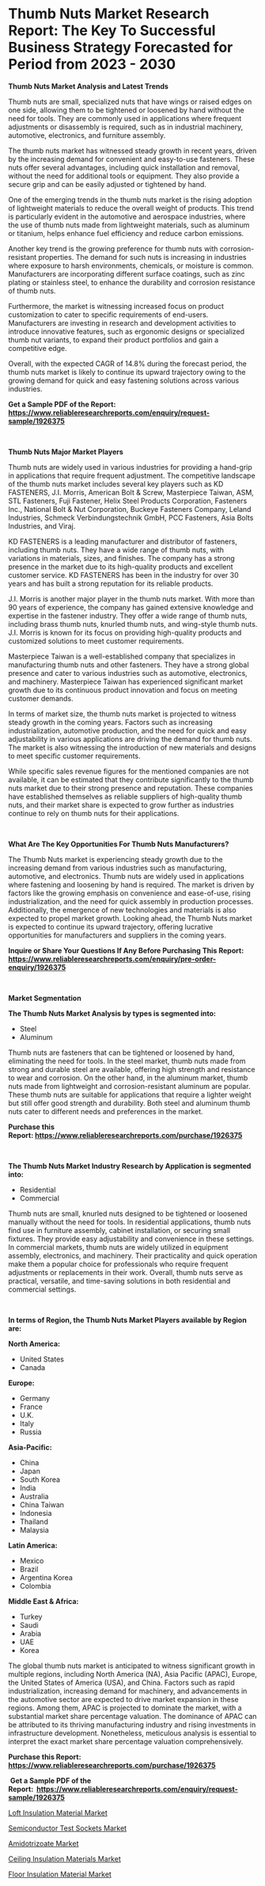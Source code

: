 <p><h1>Thumb Nuts Market Research Report: The Key To Successful Business Strategy Forecasted for Period from 2023 - 2030</h1></p><p><strong>Thumb Nuts Market Analysis and Latest Trends</strong></p>
<p><p>Thumb nuts are small, specialized nuts that have wings or raised edges on one side, allowing them to be tightened or loosened by hand without the need for tools. They are commonly used in applications where frequent adjustments or disassembly is required, such as in industrial machinery, automotive, electronics, and furniture assembly.</p><p>The thumb nuts market has witnessed steady growth in recent years, driven by the increasing demand for convenient and easy-to-use fasteners. These nuts offer several advantages, including quick installation and removal, without the need for additional tools or equipment. They also provide a secure grip and can be easily adjusted or tightened by hand.</p><p>One of the emerging trends in the thumb nuts market is the rising adoption of lightweight materials to reduce the overall weight of products. This trend is particularly evident in the automotive and aerospace industries, where the use of thumb nuts made from lightweight materials, such as aluminum or titanium, helps enhance fuel efficiency and reduce carbon emissions.</p><p>Another key trend is the growing preference for thumb nuts with corrosion-resistant properties. The demand for such nuts is increasing in industries where exposure to harsh environments, chemicals, or moisture is common. Manufacturers are incorporating different surface coatings, such as zinc plating or stainless steel, to enhance the durability and corrosion resistance of thumb nuts.</p><p>Furthermore, the market is witnessing increased focus on product customization to cater to specific requirements of end-users. Manufacturers are investing in research and development activities to introduce innovative features, such as ergonomic designs or specialized thumb nut variants, to expand their product portfolios and gain a competitive edge.</p><p>Overall, with the expected CAGR of 14.8% during the forecast period, the thumb nuts market is likely to continue its upward trajectory owing to the growing demand for quick and easy fastening solutions across various industries.</p></p>
<p><strong>Get a Sample PDF of the Report:&nbsp; <a href="https://www.reliableresearchreports.com/enquiry/request-sample/1926375">https://www.reliableresearchreports.com/enquiry/request-sample/1926375</a></strong></p>
<p>&nbsp;</p>
<p><strong>Thumb Nuts Major Market Players</strong></p>
<p><p>Thumb nuts are widely used in various industries for providing a hand-grip in applications that require frequent adjustment. The competitive landscape of the thumb nuts market includes several key players such as KD FASTENERS, J.I. Morris, American Bolt & Screw, Masterpiece Taiwan, ASM, STL Fasteners, Fuji Fastener, Helix Steel Products Corporation, Fasteners Inc., National Bolt & Nut Corporation, Buckeye Fasteners Company, Leland Industries, Schmeck Verbindungstechnik GmbH, PCC Fasteners, Asia Bolts Industries, and Viraj.</p><p>KD FASTENERS is a leading manufacturer and distributor of fasteners, including thumb nuts. They have a wide range of thumb nuts, with variations in materials, sizes, and finishes. The company has a strong presence in the market due to its high-quality products and excellent customer service. KD FASTENERS has been in the industry for over 30 years and has built a strong reputation for its reliable products.</p><p>J.I. Morris is another major player in the thumb nuts market. With more than 90 years of experience, the company has gained extensive knowledge and expertise in the fastener industry. They offer a wide range of thumb nuts, including brass thumb nuts, knurled thumb nuts, and wing-style thumb nuts. J.I. Morris is known for its focus on providing high-quality products and customized solutions to meet customer requirements.</p><p>Masterpiece Taiwan is a well-established company that specializes in manufacturing thumb nuts and other fasteners. They have a strong global presence and cater to various industries such as automotive, electronics, and machinery. Masterpiece Taiwan has experienced significant market growth due to its continuous product innovation and focus on meeting customer demands.</p><p>In terms of market size, the thumb nuts market is projected to witness steady growth in the coming years. Factors such as increasing industrialization, automotive production, and the need for quick and easy adjustability in various applications are driving the demand for thumb nuts. The market is also witnessing the introduction of new materials and designs to meet specific customer requirements.</p><p>While specific sales revenue figures for the mentioned companies are not available, it can be estimated that they contribute significantly to the thumb nuts market due to their strong presence and reputation. These companies have established themselves as reliable suppliers of high-quality thumb nuts, and their market share is expected to grow further as industries continue to rely on thumb nuts for their applications.</p></p>
<p>&nbsp;</p>
<p><strong>What Are The Key Opportunities For Thumb Nuts Manufacturers?</strong></p>
<p><p>The Thumb Nuts market is experiencing steady growth due to the increasing demand from various industries such as manufacturing, automotive, and electronics. Thumb nuts are widely used in applications where fastening and loosening by hand is required. The market is driven by factors like the growing emphasis on convenience and ease-of-use, rising industrialization, and the need for quick assembly in production processes. Additionally, the emergence of new technologies and materials is also expected to propel market growth. Looking ahead, the Thumb Nuts market is expected to continue its upward trajectory, offering lucrative opportunities for manufacturers and suppliers in the coming years.</p></p>
<p><strong>Inquire or Share Your Questions If Any Before Purchasing This Report: <a href="https://www.reliableresearchreports.com/enquiry/pre-order-enquiry/1926375">https://www.reliableresearchreports.com/enquiry/pre-order-enquiry/1926375</a></strong></p>
<p>&nbsp;</p>
<p><strong>Market Segmentation</strong></p>
<p><strong>The Thumb Nuts Market Analysis by types is segmented into:</strong></p>
<p><ul><li>Steel</li><li>Aluminum</li></ul></p>
<p><p>Thumb nuts are fasteners that can be tightened or loosened by hand, eliminating the need for tools. In the steel market, thumb nuts made from strong and durable steel are available, offering high strength and resistance to wear and corrosion. On the other hand, in the aluminum market, thumb nuts made from lightweight and corrosion-resistant aluminum are popular. These thumb nuts are suitable for applications that require a lighter weight but still offer good strength and durability. Both steel and aluminum thumb nuts cater to different needs and preferences in the market.</p></p>
<p><strong>Purchase this Report:&nbsp;<a href="https://www.reliableresearchreports.com/purchase/1926375">https://www.reliableresearchreports.com/purchase/1926375</a></strong></p>
<p>&nbsp;</p>
<p><strong>The Thumb Nuts Market Industry Research by Application is segmented into:</strong></p>
<p><ul><li>Residential</li><li>Commercial</li></ul></p>
<p><p>Thumb nuts are small, knurled nuts designed to be tightened or loosened manually without the need for tools. In residential applications, thumb nuts find use in furniture assembly, cabinet installation, or securing small fixtures. They provide easy adjustability and convenience in these settings. In commercial markets, thumb nuts are widely utilized in equipment assembly, electronics, and machinery. Their practicality and quick operation make them a popular choice for professionals who require frequent adjustments or replacements in their work. Overall, thumb nuts serve as practical, versatile, and time-saving solutions in both residential and commercial settings.</p></p>
<p>&nbsp;</p>
<p><strong>In terms of Region, the Thumb Nuts Market Players available by Region are:</strong></p>
<p>
    <p> <strong> North America: </strong>
        <ul>
            <li>United States</li>
            <li>Canada</li>
        </ul>
        </p> 
    <p> <strong> Europe: </strong>
        <ul>
            <li>Germany</li>
            <li>France</li>
            <li>U.K.</li>
            <li>Italy</li>
            <li>Russia</li>
        </ul>
        </p> 
    <p> <strong> Asia-Pacific: </strong>
        <ul>
            <li>China</li>
            <li>Japan</li>
            <li>South Korea</li>
            <li>India</li>
            <li>Australia</li>
            <li>China Taiwan</li>
            <li>Indonesia</li>
            <li>Thailand</li>
            <li>Malaysia</li>
        </ul>
        </p> 
    <p> <strong> Latin America: </strong>
        <ul>
            <li>Mexico</li>
            <li>Brazil</li>
            <li>Argentina Korea</li>
            <li>Colombia</li>
        </ul>
        </p> 
    <p> <strong> Middle East & Africa: </strong>
        <ul>
            <li>Turkey</li>
            <li>Saudi</li>
            <li>Arabia</li>
            <li>UAE</li>
            <li>Korea</li>
        </ul>
    </p>
    </p>
<p><p>The global thumb nuts market is anticipated to witness significant growth in multiple regions, including North America (NA), Asia Pacific (APAC), Europe, the United States of America (USA), and China. Factors such as rapid industrialization, increasing demand for machinery, and advancements in the automotive sector are expected to drive market expansion in these regions. Among them, APAC is projected to dominate the market, with a substantial market share percentage valuation. The dominance of APAC can be attributed to its thriving manufacturing industry and rising investments in infrastructure development. Nonetheless, meticulous analysis is essential to interpret the exact market share percentage valuation comprehensively.</p></p>
<p><strong>Purchase this Report: <a href="https://www.reliableresearchreports.com/purchase/1926375">https://www.reliableresearchreports.com/purchase/1926375</a></strong></p>
<p>&nbsp;<strong>Get a Sample PDF of the Report:&nbsp;&nbsp;<a href="https://www.reliableresearchreports.com/enquiry/request-sample/1926375">https://www.reliableresearchreports.com/enquiry/request-sample/1926375</a></strong></p>
<p><strong></strong></p>
<p><p><a href="https://medium.com/@prakrishnarp23/loft-insulation-material-market-trends-and-market-analysis-forecasted-for-period-2023-2030-5989d8991f73">Loft Insulation Material Market</a></p><p><a href="https://github.com/RichRobinson5/Market-Research-Report-List-2/blob/main/semiconductor-test-sockets-market.md">Semiconductor Test Sockets Market</a></p><p><a href="https://medium.com/@adityalohrp23/amidotrizoate-market-outlook-industry-overview-and-forecast-2023-to-2030-34b2bf8f3d83">Amidotrizoate Market</a></p><p><a href="https://medium.com/@rajuchacharp23/ceiling-insulation-materials-market-exploring-market-share-market-trends-and-future-growth-4188193f0e57">Ceiling Insulation Materials Market</a></p><p><a href="https://medium.com/@mahimohanrp23/floor-insulation-material-market-outlook-industry-overview-and-forecast-2023-to-2030-6cfdfaf40ef7">Floor Insulation Material Market</a></p></p>